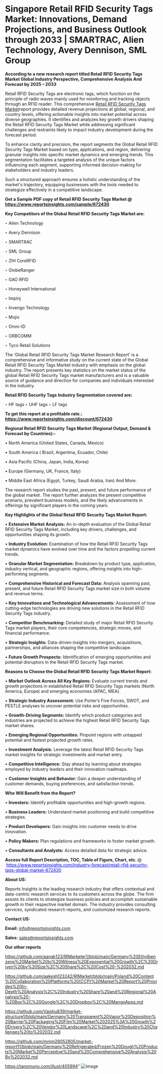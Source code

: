 # Singapore Retail RFID Security Tags Market: Innovations, Demand Projections, and Business Outlook through 2033 | SMARTRAC, Alien Technology, Avery Dennison, SML Group

<strong>According to a new research report titled Retail RFID Security Tags Market Global Industry Perspective, Comprehensive Analysis And Forecast by 2025 – 2033</strong>

Retail RFID Security Tags are electronic tags, which function on the principle of radio waves mainly used for monitoring and tracking objects through an RFID reader. This comprehensive <a href=https://www.reportsinsights.com/sample/672430>Retail RFID Security Tags Market</a>report provides detailed revenue projections at global, regional, and country levels, offering actionable insights into market potential across diverse geographies. It identifies and analyzes key growth drivers shaping the Retail RFID Security Tags Market while addressing significant challenges and restraints likely to impact industry development during the forecast period.

To enhance clarity and precision, the report segments the Global Retail RFID Security Tags Market based on type, applications, and region, delivering granular insights into specific market dynamics and emerging trends. This segmentation facilitates a targeted analysis of the unique factors influencing each segment, supporting informed decision-making for stakeholders and industry leaders.

Such a structured approach ensures a holistic understanding of the market's trajectory, equipping businesses with the tools needed to strategize effectively in a competitive landscape.

<strong>Get a Sample PDF copy of Retail RFID Security Tags Market </strong><strong>@<a href=https://www.reportsinsights.com/sample/672430 style=color:#0000ff;> https://www.reportsinsights.com/sample/672430</a></strong></font>

<strong>Key Competitors of the Global Retail RFID Security Tags Market are:</strong>

‣ Alien Technology

‣ Avery Dennison

‣ SMARTRAC

‣ SML Group

‣ ZIH CoreRFID

‣ GlobeRanger

‣ GAO RFID

‣ Honeywell International

‣ Impinj

‣ Invengo Technology

‣ Mojix

‣ Omni-ID

‣ ORBCOMM

‣ Tyco Retail Solutions

The ‘Global Retail RFID Security Tags Market Research Report’ is a comprehensive and informative study on the current state of the Global Retail RFID Security Tags Market industry with emphasis on the global industry. The report presents key statistics on the market status of the global Retail RFID Security Tags market manufacturers and is a valuable source of guidance and direction for companies and individuals interested in the industry.

<strong>Retail RFID Security Tags Industry Segmentation covered are:</strong>

‣ HF tags
‣ UHF tags
‣ LF tags

<strong>To get this report at a profitable rate.: <a href=https://www.reportsinsights.com/discount/672430 style=color:#0000ff;>https://www.reportsinsights.com/discount/672430</a></strong></font>

<strong>Regional Retail RFID Security Tags Market (Regional Output, Demand &amp; Forecast by Countries):-</strong>

• North America (United States, Canada, Mexico)

• South America ( Brazil, Argentina, Ecuador, Chile)

• Asia Pacific (China, Japan, India, Korea)

• Europe (Germany, UK, France, Italy)

• Middle East Africa (Egypt, Turkey, Saudi Arabia, Iran) And More.

The research report studies the past, present, and future performance of the global market. The report further analyzes the present competitive scenario, prevalent business models, and the likely advancements in offerings by significant players in the coming years.

<strong>Key Highlights of the Global Retail RFID Security Tags Market Report:</strong>

• <strong>Extensive Market Analysis:</strong> An in-depth evaluation of the Global Retail RFID Security Tags Market, including key drivers, challenges, and opportunities shaping its growth.

• <strong>Industry Evolution:</strong> Examination of how the Retail RFID Security Tags market dynamics have evolved over time and the factors propelling current trends.

• <strong>Granular Market Segmentation:</strong> Breakdown by product type, application, industry vertical, and geographic regions, offering insights into high-performing segments.

• <strong>Comprehensive Historical and Forecast Data:</strong> Analysis spanning past, present, and future Retail RFID Security Tags market size in both volume and revenue terms.

• <strong>Key Innovations and Technological Advancements:</strong> Assessment of how cutting-edge technologies are driving new solutions in the Retail RFID Security Tags industry.

• <strong>Competitor Benchmarking:</strong> Detailed study of major Retail RFID Security Tags market players, their core competencies, strategic moves, and financial performance.

• <strong>Strategic Insights:</strong> Data-driven insights into mergers, acquisitions, partnerships, and alliances shaping the competitive landscape.

• <strong>Future Growth Prospects:</strong> Identification of emerging opportunities and potential disruptors in the Retail RFID Security Tags market.

<strong>Reasons to Choose the Global Retail RFID Security Tags Market Report:</strong>

• <strong>Market Outlook Across All Key Regions:</strong> Evaluate current trends and growth projections in established Retail RFID Security Tags markets (North America, Europe) and emerging economies (APAC, MEA).

• <strong>Strategic Industry Assessment:</strong> Use Porter’s Five Forces, SWOT, and PESTLE analyses to uncover potential risks and opportunities.

• <strong>Growth-Driving Segments:</strong> Identify which product categories and industries are projected to achieve the highest Retail RFID Security Tags market shares.

• <strong>Emerging Regional Opportunities:</strong> Pinpoint regions with untapped potential and fastest projected growth rates.

• <strong>Investment Analysis:</strong> Leverage the latest Retail RFID Security Tags market insights for strategic investments and market entry.

• <strong>Competitive Intelligence:</strong> Stay ahead by learning about strategies employed by industry leaders and their innovation roadmaps.

• <strong>Customer Insights and Behavior:</strong> Gain a deeper understanding of customer demands, buying preferences, and satisfaction trends.

<strong>Who Will Benefit from the Report?</strong>

• <strong>Investors:</strong> Identify profitable opportunities and high-growth regions.

• <strong>Business Leaders:</strong> Understand market positioning and build competitive strategies.

• <strong>Product Developers:</strong> Gain insights into customer needs to drive innovation.

• <strong>Policy Makers:</strong> Plan regulations and frameworks to foster market growth.

• <strong>Consultants and Analysts:</strong> Access detailed data for strategic advice.
</ul>
<strong>Access full Report Description, TOC, Table of Figure, Chart, etc. </strong>@  <a href=https://www.reportsinsights.com/industry-forecast/retail-rfid-security-tags-global-market-672430 style=color:#0000ff;>https://www.reportsinsights.com/industry-forecast/retail-rfid-security-tags-global-market-672430</a></font>

<strong><strong>About US</strong>:</strong>

Reports Insights is the leading research industry that offers contextual and data-centric research services to its customers across the globe. The firm assists its clients to strategize business policies and accomplish sustainable growth in their respective market domain. The industry provides consulting services, syndicated research reports, and customized research reports.

<strong>Contact US:</strong>

<p class=""""><b>Email:</b> <a href=mailto:info@reportsinsights.com>info@reportsinsights.com</a></p>
<p class=""""><b>Sales:</b> <a href=mailto:sales@reportsinsights.com>sales@reportsinsights.com</a></p>

<strong>Our other reports</strong>

<a href=https://github.com/aanak123/RIMarketer1/blob/main/Germany%20Ethylbenzene%20Market%20to%20Witness%20Exponential%20Growth%2C%20Driven%20by%20Size%2C%20Share%2C%20Cost%20-%202032.md>https://github.com/aanak123/RIMarketer1/blob/main/Germany%20Ethylbenzene%20Market%20to%20Witness%20Exponential%20Growth%2C%20Driven%20by%20Size%2C%20Share%2C%20Cost%20-%202032.md</a>

<a href=https://github.com/aakesh123242/RIMarket/blob/main/Poland%20Content%20Collaboration%20Platforms%20(CCP)%20Market%20Report%20Provides%20In-Depth%20Analysis%2C%20Industry%20Share%20and%20Regional%20Analysis%20-%20Box%2C%20Google%2C%20Dropbox%2C%20MangoApps.md>https://github.com/aakesh123242/RIMarket/blob/main/Poland%20Content%20Collaboration%20Platforms%20(CCP)%20Market%20Report%20Provides%20In-Depth%20Analysis%2C%20Industry%20Share%20and%20Regional%20Analysis%20-%20Box%2C%20Google%2C%20Dropbox%2C%20MangoApps.md</a>

<a href=https://github.com/Vaishu839/market-structure1/blob/main/Germany%20Transparent%20Vapor%20Deposition%20Barrier%20Packaging%20Film%20Market%202025%3A%20Growth%20Drivers%2C%20Vendor%20Landscape%2C%20and%20Industry%20Challenges%20to%202032.md>https://github.com/Vaishu839/market-structure1/blob/main/Germany%20Transparent%20Vapor%20Deposition%20Barrier%20Packaging%20Film%20Market%202025%3A%20Growth%20Drivers%2C%20Vendor%20Landscape%2C%20and%20Industry%20Challenges%20to%202032.md</a>

<a href=https://github.com/mmm28052805/market-report11/blob/main/Germany%20Refrigerated/Frozen%20Dough%20Products%20Market%20Perceptive%20and%20Comprehensive%20Analysis%20By%202032.md>https://github.com/mmm28052805/market-report11/blob/main/Germany%20Refrigerated/Frozen%20Dough%20Products%20Market%20Perceptive%20and%20Comprehensive%20Analysis%20By%202032.md</a>

<a href=https://tanomuno.com/illust/405994>https://tanomuno.com/illust/405994</a>"
![image](https://github.com/user-attachments/assets/61f6a162-7d86-4059-93ad-5d8f1e99de0e)
